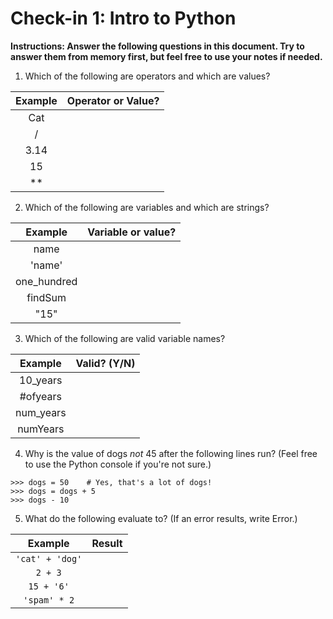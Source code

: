 # Check-in 1: Intro to Python
**Instructions: Answer the following questions in this document.  Try to answer them from memory first, but feel free to use your notes if needed.**

1. Which of the following are operators and which are values?

| Example | Operator or Value? |
| :---: | :---: |
| Cat |   |
| / |   |
| 3.14 |   |
| 15 |   |
| ** |   |

2. Which of the following are variables and which are strings?

| Example |	Variable or value? |
| :---: | :---: |
| name |   |
| 'name' |   |
| one_hundred |   |
| findSum |   |
| "15" |   |

3. Which of the following are valid variable names?

| Example |	Valid? (Y/N) |
| :---: | :---: |
| 10_years |   |
| #ofyears |   |
| num_years |   |
| numYears |   |

4. Why is the value of dogs *not* 45 after the following lines run? (Feel free to use the Python console if you're not sure.)
```
>>> dogs = 50    # Yes, that's a lot of dogs!
>>> dogs = dogs + 5
>>> dogs - 10
```
5. What do the following evaluate to? (If an error results, write Error.)

| Example |	Result |
| :---: | :------: |
| ``` 'cat' + 'dog' ``` |        |
| ``` 2 + 3 ``` |     |
| ``` 15 + '6' ```|     |
| ``` 'spam' * 2 ``` |    |
